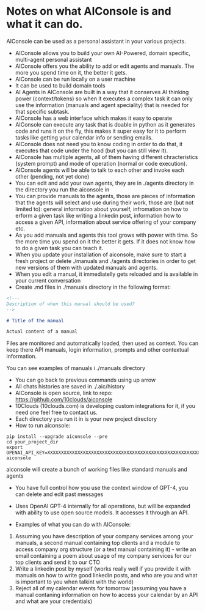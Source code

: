 <!---
Notes on what AIConsole is and what it can do.
-->

# Notes on what AIConsole is and what it can do.

AIConsole can be used as a personal assistant in your various projects.

* AIConsole allows you to build your own AI-Powered, domain specific, multi-agent personal assistant
* AIConsole offers you the ability to add or edit agents and manuals. The more you spend time on it, the better it gets.
* AIConsole can be run locally on a user machine
* It can be used to build domain tools
* AI Agents in AIConsole are built in a way that it conserves AI thinking power (context/tokens) so when it executes a complex task it can only use the information (manuals and agent speciality) that is needed for that specific subtask.
* AIConsole has a web interface which makes it easy to operate
* AIConsole can execute any task that is doable in python as it generates code and runs it on the fly, this makes it super easy for it to perform tasks like getting your calendar info or sending emails.
* AIConsole does not need you to know coding in order to do that, it executes that code under the hood (but you can still view it).
* AIConsole has multiple agents, all of them having different chracteristics (system prompt) and mode of operation (normal or code execution).
* AIConsole agents will be able to talk to each other and invoke each other (pending, not yet done)
* You can edit and add your own agents, they are in ./agents directory in the directory you run the aiconsole in
* You can provide manuals to the agents, those are pieces of information that the agents will select and use during their work, those are (but not limited to): general information about yourself, infromation on how to 
erform a given task like writing a linkedin post, information how to access a given API, information about service offering of your company etc.
* As you add manuals and agents this tool grows with power with time. So the more time you spend on it the better it gets. If it does not know how to do a given task you can teach it.
* When you update your installation of aiconsole, make sure to start a fresh project or delete ./manuals and ./agents directories in order to get new versions of them with updated manuals and agents.
* When you edit a manual, it immediatelly gets reloaded and is available in your current conversation
* Create .md files in ./manuals directory in the following format:
```md
<!---
Description of when this manual should be used?
-->

# Title of the manual

Actual content of a manual
```

Files are monitored and automatically loaded, then used as context. You can keep there API manuals, login information, prompts and other contextual information.

You can see examples of manuals i ./manuals directory

* You can go back to previous commands using up arrow
* All chats histories are saved in ./.aic/history
* AIConsole is open source, link to repo: https://github.com/10clouds/aiconsole
* 10Clouds (10clouds.com) is developing custom integrations for it, if you need one feel free to contact us.
* Each directory you run it in is your new project directory
* How to run aiconsole:

```shell
pip install --upgrade aiconsole --pre
cd your_project_dir
export OPENAI_API_KEY=XXXXXXXXXXXXXXXXXXXXXXXXXXXXXXXXXXXXXXXXXXXXXXXXXXXXXXXXXXXXXXX
aiconsole
```

aiconsole will create a bunch of working files like standard manuals and agents

* You have full control how you use the context window of GPT-4, you can delete and edit past messages
* Uses OpenAI GPT-4 internally for all operations, but will be expanded with ability to use open source models. It accesses it through an API.

* Examples of what you can do with AIConsole:
1. Assuming you have description of your company services among your manuals, a second manual containing top clients and a module to access company org structure (or a text manual containing it) - write an email containing a poem about usage of my company services for our top clients and send it to our CTO
2. Write a linkedin post by myself (works really well if you provide it with manuals on how to write good linkedin posts, and who are you and what is important to you when talkint with the world)
3. Reject all of my calendar events for tomorrow (assuming you have a manual contaning information on how to access your calendar by an API and what are your credentials)